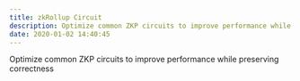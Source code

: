 ```yaml
---
title: zkRollup Circuit 
description: Optimize common ZKP circuits to improve performance while preserving correctness
date: 2020-01-02 14:40:45
---
```


<!-- Given a specification of the zkrollup computation and a reference circuit compiled by existing libraries in R1CS/Plonk format, reduce the total size of the rollup circuit while preserving the correctness. For example, the participants can design custom gates and lookup arguments in Plonk and other ZKP backends to optimize the prover time. Submit a writeup explaining the optimizations, the improvement on the prover time and any trade-off on the proof size/verifier time. The prize will be given to submissions with the fastest prover time. -->

Optimize common ZKP circuits to improve performance while preserving correctness
